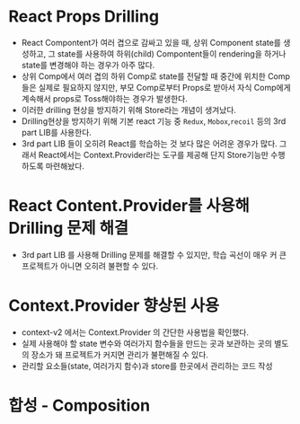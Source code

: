 # React Props Drilling

- React Compontent가 여러 겹으로 감싸고 있을 때, 상위 Component state를 생성하고, 그 state를 사용하여 하위(child) Compontent들이 rendering을 하거나 state를 변경해야 하는 경우가 아주 많다.
- 상위 Comp에서 여러 겹의 하위 Comp로 state를 전달할 때 중간에 위치한 Comp들은 실제로 필요하지 않지만, 부모 Comp로부터 Props로 받아서 자식 Comp에게 계속해서 props로 Toss해야하는 경우가 발생한다.
- 이러한 drilling 현상을 방지하기 위해 Store라는 개념이 생겨났다.
- Drilling현상을 방지하기 위해 기본 react 기능 중 `Redux`, `Mobox`,`recoil` 등의 3rd part LIB를 사용한다.
- 3rd part LIB 들이 오히려 React를 학습하는 것 보다 많은 어려운 경우가 많다. 그래서 React에서는 Context.Provider라는 도구를 제공해 단지 Store기능만 수행하도록 마련해놨다.

# React Content.Provider를 사용해 Drilling 문제 해결

- 3rd part LIB 를 사용해 Drilling 문제를 해결할 수 있지만, 학습 곡선이 매우 커 큰 프로젝트가 아니면 오히려 불편할 수 있다.

# Context.Provider 향상된 사용

- context-v2 에서는 Context.Provider 의 간단한 사용법을 확인했다.
- 실제 사용해야 할 state 변수와 여러가지 함수들을 만드는 곳과 보관하는 곳의 별도의 장소가 돼 프로젝트가 커지면 관리가 불편해질 수 있다.
- 관리할 요소들(state, 여러가지 함수)과 store를 한곳에서 관리하는 코드 작성

# 합성 - Composition
